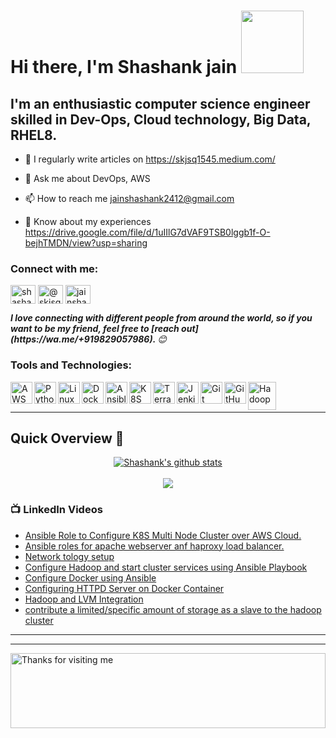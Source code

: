 # Hi there, I'm Shashank jain <img src="https://raw.githubusercontent.com/nixin72/nixin72/master/wave.gif" width="100">

 ## I'm an enthusiastic computer science engineer skilled in Dev-Ops, Cloud technology, Big Data, RHEL8.

 - 📝 I regularly write articles on https://skjsq1545.medium.com/

 - 💬 Ask me about DevOps, AWS

 - 📫 How to reach me jainshashank2412@gmail.com

 - 📄 Know about my experiences https://drive.google.com/file/d/1uIIlG7dVAF9TSB0lggb1f-O-bejhTMDN/view?usp=sharing

 ### Connect with me:
<p align="left">
<a href="https://linkedin.com/in/shashank-jain24" target="blank"><img align="center" src="https://raw.githubusercontent.com/rahuldkjain/github-profile-readme-generator/master/src/images/icons/Social/linked-in-alt.svg" alt="shashank-jain24" height="30" width="40" /></a>
<a href="https://medium.com/@skjsq1545" target="blank"><img align="center" src="https://raw.githubusercontent.com/rahuldkjain/github-profile-readme-generator/master/src/images/icons/Social/medium.svg" alt="@skjsq1545" height="30" width="40" /></a>
<a href="https://www.hackerrank.com/jainshashank2412" target="blank"><img align="center" src="https://raw.githubusercontent.com/rahuldkjain/github-profile-readme-generator/master/src/images/icons/Social/hackerrank.svg" alt="jainshashank2412" height="30" width="40" /></a>
</p>
  <em><b>I love connecting with different people from around the world, so if you want to be my friend, feel free to [reach out](https://wa.me/+919829057986). </b> 😊 </em>

 <br />

 ### Tools and Technologies:

 [<img align="left" alt="AWS" width="35px" src="https://cdn.jsdelivr.net/npm/simple-icons@3.13.0/icons/amazonaws.svg" />][aws]
 [<img align="left" alt="Python" width="35px" src="https://cdn.jsdelivr.net/npm/simple-icons@3.13.0/icons/python.svg" />][python]
 [<img align="left" alt="Linux" width="35px" src="https://cdn.jsdelivr.net/npm/simple-icons@3.13.0/icons/linux.svg" />][linux]
 [<img align="left" alt="Docker" width="35px" src="https://cdn.jsdelivr.net/npm/simple-icons@3.13.0/icons/docker.svg" />][docker]
 [<img align="left" alt="Ansible" width="35px" src="https://cdn.jsdelivr.net/npm/simple-icons@3.13.0/icons/ansible.svg" />][ansible]
 [<img align="left" alt="K8S" width="35px" src="https://cdn.jsdelivr.net/npm/simple-icons@3.13.0/icons/kubernetes.svg" />][k8s]
 [<img align="left" alt="Terraform" width="35px" src="https://cdn.jsdelivr.net/npm/simple-icons@3.13.0/icons/terraform.svg" />][terraform]
 [<img align="left" alt="Jenkins" width="35px" src="https://cdn.jsdelivr.net/npm/simple-icons@3.13.0/icons/jenkins.svg" />][jenkins]
 [<img align="left" alt="Git" width="35px" src="https://cdn.jsdelivr.net/npm/simple-icons@3.13.0/icons/git.svg" />][git]
 [<img align="left" alt="GitHub" width="35px" src="https://cdn.jsdelivr.net/npm/simple-icons@3.13.0/icons/github.svg" />][github]
 [<img align="left" alt="Hadoop" width="45px" src="https://cdn.freebiesupply.com/logos/large/2x/hadoop-logo-black-and-white.png" />][hadoop]

 <br />
 <br />

---
<!--Github Progess bar-->

## Quick Overview 📝
<div align="center">    
<a href="https://github.com/hackcoderr/github-readme-stats">
  <img align="center" src="https://github-readme-stats.anuraghazra1.vercel.app/api?username=skjshashank&show_icons=true&include_all_commits=true&theme=radical" alt="Shashank's github stats" />
</a>
<br>
<br>
<a href="https://github.com/hackcoderr/github-readme-stats">
 
  <img align="center" src="https://github-readme-stats.anuraghazra1.vercel.app/api/top-langs/?username=skjshashank&layout=compact&theme=radical" />
</a>
</div>



<!--footer-->


### 📺 LinkedIn Videos

<!-- LinkedIn:START -->
- [Ansible Role to Configure K8S Multi Node Cluster over AWS Cloud.](https://www.linkedin.com/posts/shashank-jain24_hello-connections-here-is-another-activity-6837360893299372032-hBqb)
- [Ansible roles for apache webserver anf haproxy load balancer.](https://www.linkedin.com/posts/shashank-jain24_righteducation-rightmentor-rightarth-activity-6782929574675197952-Yv7F)
- [Network tology setup ](https://www.linkedin.com/posts/shashank-jain24_righteducation-rightmentor-arthbylw-activity-6782009407799648256-R13b)
- [Configure Hadoop and start cluster services using Ansible Playbook](https://www.linkedin.com/posts/shashank-jain24_vimaldaga-righteducation-educationredefine-activity-6758355650977292288-vPN9)
- [Configure Docker using Ansible](https://www.linkedin.com/posts/aaditya-tiwari_python-vimaldaga-righteducation-activity-6737245470059560960-vyf4)
- [Configuring HTTPD Server on Docker Container](https://www.linkedin.com/posts/shashank-jain24_righteducation-rightmentor-arthbylw-activity-6737008827289403394-KOy1)
- [Hadoop and LVM Integration](https://www.linkedin.com/posts/shashank-jain24_righteducation-worldrecordholder-arthbylw-activity-6734521017273790464-TSsq)
- [contribute a limited/specific amount of storage as a slave to the hadoop cluster](https://www.linkedin.com/posts/shashank-jain24_arthbylw-arth2020-linuxworld-activity-6734511755508146176-Uz7M)
<!-- LinkedIn:END -->
---


---
<img height="120" alt="Thanks for visiting me" width="100%" src="https://raw.githubusercontent.com/BrunnerLivio/brunnerlivio/master/images/marquee.svg" />

[instagram]: https://www.instagram.com/addy_the_maddy/
[linkedin]: https://www.linkedin.com/in/aaditya-tiwari-812a39183/
[aws]: https://aws.amazon.com/
[python]: https://www.python.org/
[linux]: https://www.linux.org/
[docker]: https://www.docker.com/
[ansible]: https://www.ansible.com/
[k8s]: https://kubernetes.io/
[terraform]: https://www.terraform.io/
[jenkins]: https://www.jenkins.io/
[git]: https://git-scm.com/ 
[github]: https://github.com/
[hadoop]: https://hadoop.apache.org/

